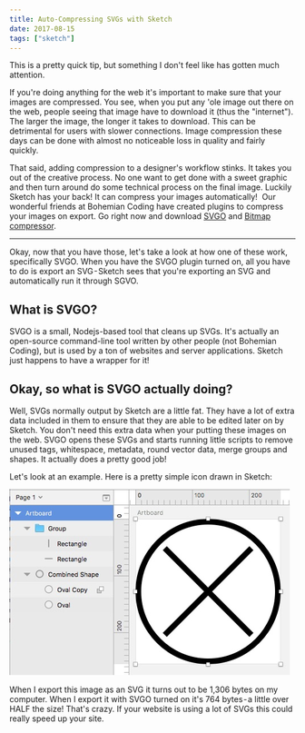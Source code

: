 ```yaml
---
title: Auto-Compressing SVGs with Sketch
date: 2017-08-15
tags: ["sketch"]
---
```


This is a pretty quick tip, but something I don't feel like has gotten much attention.

If you're doing anything for the web it's important to make sure that your images are compressed. You see, when you put any 'ole image out there on the web, people seeing that image have to download it (thus the "internet"). The larger the image, the longer it takes to download. This can be detrimental for users with slower connections. Image compression these days can be done with almost no noticeable loss in quality and fairly quickly.

That said, adding compression to a designer's workflow stinks. It takes you out of the creative process. No one want to get done with a sweet graphic and then turn around do some technical process on the final image. Luckily Sketch has your back! It can compress your images automatically! 
Our wonderful friends at Bohemian Coding have created plugins to compress your images on export. Go right now and download [SVGO][] and [Bitmap compressor][].

---

Okay, now that you have those, let's take a look at how one of these work, specifically SVGO.
When you have the SVGO plugin turned on, all you have to do is export an SVG - Sketch sees that you're exporting an SVG and automatically run it through SGVO.

## What is SVGO?

SVGO is a small, Nodejs-based tool that cleans up SVGs. It's actually an open-source command-line tool written by other people (not Bohemian Coding), but is used by a ton of websites and server applications. Sketch just happens to have a wrapper for it!

## Okay, so what is SVGO actually doing?

Well, SVGs normally output by Sketch are a little fat. They have a lot of extra data included in them to ensure that they are able to be edited later on by Sketch. You don't need this extra data when your putting these images on the web. SVGO opens these SVGs and starts running little scripts to remove unused tags, whitespace, metadata, round vector data, merge groups and shapes. It actually does a pretty good job!

Let's look at an example. Here is a pretty simple icon drawn in Sketch:

![Image of simple icon](./autocompress-svg-with-sketch.jpg)

When I export this image as an SVG it turns out to be 1,306 bytes on my computer. When I export it with SVGO turned on it's 764 bytes - a little over HALF the size! That's crazy. If your website is using a lot of SVGs this could really speed up your site.

[svgo]: https://www.sketch.com/extensions/plugins/svgo-compressor/ "SVGO "
[bitmap compressor]: https://www.sketch.com/extensions/plugins/bitmap-compressor/ "Bitmap Compressor"
